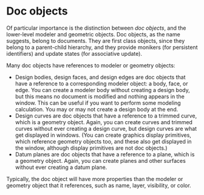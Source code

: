 # Doc objects

Of particular importance is the distinction between *doc objects*, and the lower-level modeler and geometric objects. Doc objects, as the name suggests, belong to documents. They are first class objects, since they belong to a parent-child hierarchy, and they provide monikers \(for persistent identifiers\) and update states \(for associative update\).

Many doc objects have references to modeler or geometry objects:

-   Design bodies, design faces, and design edges are doc objects that have a reference to a corresponding modeler object: a body, face, or edge. You can create a modeler body without creating a design body, but this means no document is modified and nothing appears in the window. This can be useful if you want to perform some modeling calculation. You may or may not create a design body at the end.
-   Design curves are doc objects that have a reference to a trimmed curve, which is a geometry object. Again, you can create curves and trimmed curves without ever creating a design curve, but design curves are what get displayed in windows. \(You can create graphics display primitives, which reference geometry objects too, and these also get displayed in the window, although display primitives are not doc objects.\)
-   Datum planes are doc objects that have a reference to a plane, which is a geometry object. Again, you can create planes and other surfaces without ever creating a datum plane.

Typically, the doc object will have more properties than the modeler or geometry object that it references, such as name, layer, visibility, or color.

